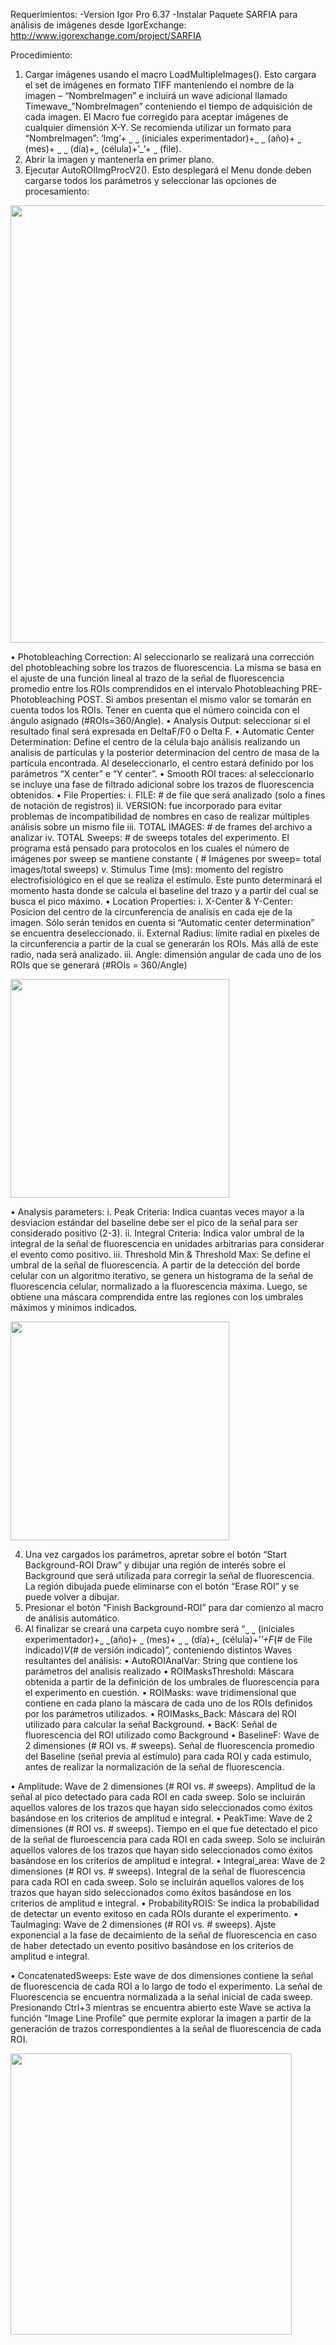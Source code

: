 Requerimientos: 
-Version Igor Pro 6.37
-Instalar Paquete SARFIA para análisis de imágenes desde IgorExchange: http://www.igorexchange.com/project/SARFIA

Procedimiento: 
1.	Cargar imágenes usando el macro LoadMultipleImages(). Esto cargara el set de imágenes en formato TIFF manteniendo el nombre de la imagen – “NombreImagen”  e incluirá un wave adicional llamado Timewave_”NombreImagen” conteniendo el tiempo de adquisición de cada imagen. El Macro fue corregido para aceptar imágenes de cualquier dimensión X-Y. Se recomienda utilizar un formato para “NombreImagen”: ‘Img’+ ˽ ˽ (iniciales experimentador)+˽ ˽ (año)+ ˽ (mes)+ ˽ ˽ (día)+˽ (célula)+’_’+ ˽ (file).
2.	Abrir la imagen y mantenerla en primer plano.
3.	Ejecutar AutoROIImgProcV2(). Esto desplegará el Menu donde deben cargarse todos los parámetros y seleccionar las opciones de procesamiento:

<img src=https://github.com/mjmoglie/MACROS-IGOR/blob/master/IMAGENES/MENU.png width="700">
 
•	Photobleaching Correction: Al seleccionarlo se realizará una corrección del photobleaching sobre los trazos de fluorescencia. La misma se basa en el ajuste de una función lineal al trazo de la señal de fluorescencia promedio entre los ROIs comprendidos en el intervalo Photobleaching PRE- Photobleaching POST. Si ambos presentan el mismo valor se tomarán en cuenta todos los ROIs. Tener en cuenta que el número coincida con el ángulo asignado (#ROIs=360/Angle).
•	Analysis Output: seleccionar si el resultado final será expresada en DeltaF/F0 o Delta F.
•	Automatic Center Determination: Define el centro de la célula bajo análisis realizando un analisis de partículas y la posterior determinacion del centro de masa de la partícula encontrada. Al deseleccionarlo, el centro estará definido por los parámetros “X center” e “Y center”. 
•	Smooth ROI traces: al seleccionarlo se incluye una fase de filtrado adicional sobre los trazos de fluorescencia obtenidos.
•	File Properties: 
i.	FILE: # de file que será analizado (solo a fines de notación de registros)
ii.	VERSION: fue incorporado para evitar problemas de incompatibilidad de nombres en caso de realizar múltiples análisis sobre un mismo file
iii.	TOTAL IMAGES: # de frames del archivo a analizar
iv.	TOTAL Sweeps: # de sweeps totales del experimento. El programa está pensado para protocolos en los cuales el número de imágenes por sweep se mantiene constante ( # Imágenes por sweep= total images/total sweeps)
v.	Stimulus Time (ms): momento del registro electrofisiológico en el que se realiza el estímulo. Este punto determinará el momento hasta donde se calcula el baseline del trazo y a partir del cual se busca el pico máximo. 
•	Location Properties: 
i.	X-Center & Y-Center: Posicion del centro de la circunferencia de analisis en cada eje de la imagen. Sólo serán tenidos en cuenta si “Automatic center determination” se encuentra deseleccionado. 
ii.	External Radius: límite radial en pixeles de la circunferencia a partir de la cual se generarán los ROIs. Más allá de este radio, nada será analizado.
iii.	Angle: dimensión angular de  cada uno de los ROIs que se generará (#ROIs = 360/Angle)

<img src=https://github.com/mjmoglie/MACROS-IGOR/blob/master/IMAGENES/Dise%C3%B1o%20ROI.png width="350">

•	Analysis parameters: 
i.	Peak Criteria: Indica cuantas veces mayor a la desviacion estándar del baseline debe ser el pico de la señal para ser considerado positivo (2-3).
ii.	Integral Criteria: Indica valor umbral de la integral de la señal de fluorescencia en unidades arbitrarias para considerar el evento como positivo.
iii.	Threshold Min & Threshold Max: Se define el umbral de la señal de fluorescencia. A partir de la detección del borde celular con un algoritmo iterativo, se genera un histograma de la señal de fluorescencia celular, normalizado a la fluorescencia máxima. Luego, se obtiene una máscara comprendida entre las regiones con los umbrales máximos y mínimos indicados.  
 
 <img src=https://github.com/mjmoglie/MACROS-IGOR/blob/master/IMAGENES/Dise%C3%B1o%20ROI%20y%20MASCARA.png width="350">

4.	Una vez cargados los parámetros, apretar sobre el botón “Start Background-ROI Draw” y dibujar una región de interés sobre el Background que será utilizada para corregir la señal de fluorescencia. La región dibujada puede eliminarse con el botón “Erase ROI” y se puede volver a dibujar. 
5.	Presionar el botón “Finish Background-ROI” para dar comienzo al macro de análisis automático.
6.	Al finalizar se creará una carpeta cuyo nombre será “˽ ˽ (iniciales experimentador)+˽ ˽(año)+ ˽ (mes)+ ˽ ˽ (día)+˽ (célula)+’_’+F_(# de File indicado)_V_(# de versión indicado)”, conteniendo distintos Waves resultantes del análisis: 
•	AutoROIAnalVar: String que contiene los parámetros del analisis realizado
•	ROIMasksThreshold: Máscara obtenida a partir de la definición de los umbrales de fluorescencia para el experimento en cuestión. 
•	ROIMasks: wave tridimensional que contiene en cada plano la máscara de cada uno de los ROIs definidos por los parámetros utilizados.
•	ROIMasks_Back: Máscara del ROI utilizado para calcular la señal Background. 
•	BacK: Señal de fluorescencia del ROI utilizado como Background
•	BaselineF: Wave de 2 dimensiones (# ROI vs. # sweeps). Señal de fluorescencia promedio del Baseline (señal previa al estímulo) para cada ROI y cada estimulo, antes de realizar la normalización de la señal de fluorescencia. 

•	Amplitude: Wave de 2 dimensiones (# ROI vs. # sweeps). Amplitud de la señal al pico detectado para cada ROI en cada sweep. Solo se incluirán aquellos valores de los trazos que hayan sido seleccionados como éxitos basándose en los criterios de amplitud e integral. 
•	PeakTime: Wave de 2 dimensiones (# ROI vs. # sweeps).  Tiempo en el que fue detectado el pico de la señal de fluroescencia para cada ROI en cada sweep. Solo se incluirán aquellos valores de los trazos que hayan sido seleccionados como éxitos basándose en los criterios de amplitud e integral. 
•	Integral_area: Wave de 2 dimensiones (# ROI vs. # sweeps). Integral de la señal de fluorescencia para cada ROI en cada sweep. Solo se incluirán aquellos valores de los trazos que hayan sido seleccionados como éxitos basándose en los criterios de amplitud e integral. 
•	ProbabilityROIS: Se indica la probabilidad de detectar un evento exitoso en cada ROIs durante el experimento. 
•	TauImaging: Wave de 2 dimensiones (# ROI vs. # sweeps).  Ajste exponencial a la fase de decaimiento de la señal de fluorescencia en caso de haber detectado un evento positivo basándose en los criterios de amplitud e integral.

•	ConcatenatedSweeps: Este wave de dos dimensiones contiene la señal de fluorescencia de cada ROI a lo largo de todo el experimento. La señal de Fluorescencia se encuentra normalizada a la señal inicial de cada sweep. Presionando Ctrl+3 mientras se encuentra abierto este Wave se activa la función “Image Line Profile” que permite explorar la imagen a partir de la generación de trazos correspondientes a la señal de fluorescencia de cada ROI.

<img src=https://github.com/mjmoglie/MACROS-IGOR/blob/master/IMAGENES/CONCATENADO%20DE%20ROIS.png width="450">
 

